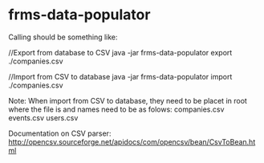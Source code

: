 # frms-data-populator

Calling should be something like:

//Export from database to CSV
java -jar frms-data-populator export ./companies.csv

//Import from CSV to database
java -jar frms-data-populator import ./companies.csv


Note: When import from CSV to database, they need to be placet in root where the file is and names need to be as folows:
companies.csv
events.csv
users.csv


Documentation on CSV parser:
http://opencsv.sourceforge.net/apidocs/com/opencsv/bean/CsvToBean.html
